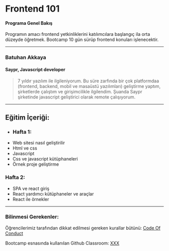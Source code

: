 # Frontend 101

#### Programa Genel Bakış
Programın amacı frontend yetkinliklerini katılımcılara başlangıç ila orta düzeyde öğretmek. Bootcamp 10 gün sürüp frontend konuları işlenecektir.

---

### Batuhan Akkaya

#### Saypr, Javascript developer

> 7 yıldır yazılım ile ilgileniyorum. Bu süre zarfında bir çok platformdaa (frontend, backend, mobil ve masaüstü yazılımları) geliştirme yaptım, şirketlerde çalıştım ve girişimcilikle ilgilendim. Şuanda Saypr şirketinde javascript geliştirici olarak remote çalışıyorum.

---

## Eğitim İçeriği:

* ### Hafta 1: 
* Web sitesi nasıl geliştirilir
* Html ve css
* Javascript
* Css ve javascript kütüphaneleri
* Örnek proje geliştirme

### Hafta 2: 
* SPA ve react giriş
* React yardımcı kütüphaneler ve araçlar
* React ile örnekler

---

### Bilinmesi Gerekenler:

Öğrencilerimiz tarafından dikkat edilmesi gereken kurallar bütünü: [Code Of Conduct](https://github.com/Kodluyoruz/Code-Of-Conduct)
 
 Bootcamp esnasında kullanılan Github Classroom: [XXX](#BURAYA-GITHUB-CLASSROOM-LINKİ-GELECEK)
